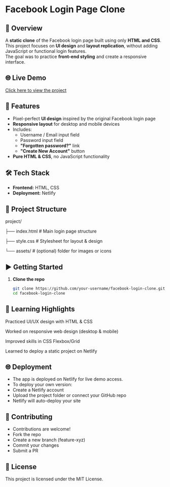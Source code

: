 # Facebook Login Page Clone

## 📌 Overview
A **static clone** of the Facebook login page built using only **HTML and CSS**.  
This project focuses on **UI design** and **layout replication**, without adding JavaScript or functional login features.  
The goal was to practice **front-end styling** and create a responsive interface.

## 🌐 Live Demo
[Click here to view the project](https://facebokk-loginn-pagee.netlify.app/)

## 🚀 Features
- Pixel-perfect **UI design** inspired by the original Facebook login page  
- **Responsive layout** for desktop and mobile devices  
- Includes:
  - Username / Email input field  
  - Password input field  
  - **"Forgotten password?"** link  
  - **"Create New Account"** button  
- **Pure HTML & CSS**, no JavaScript functionality  

## 🛠️ Tech Stack
- **Frontend:** HTML, CSS  
- **Deployment:** Netlify  

## 📂 Project Structure

project/

├── index.html # Main login page structure

├── style.css # Stylesheet for layout & design

└── assets/ # (optional) folder for images or icons


## ▶️ Getting Started

1. **Clone the repo**
   ```bash
   git clone https://github.com/your-username/facebook-login-clone.git
   cd facebook-login-clone

## 📖 Learning Highlights

Practiced UI/UX design with HTML & CSS

Worked on responsive web design (desktop & mobile)

Improved skills in CSS Flexbox/Grid

Learned to deploy a static project on Netlify

## 🌐 Deployment
- The app is deployed on Netlify for live demo access.
- To deploy your own version:
- Create a Netlify account
- Upload the project folder or connect your GitHub repo
- Netlify will auto-deploy your site

## 🤝 Contributing
- Contributions are welcome!
- Fork the repo
- Create a new branch (feature-xyz)
- Commit your changes
- Submit a PR

## 📜 License

This project is licensed under the MIT License.   
